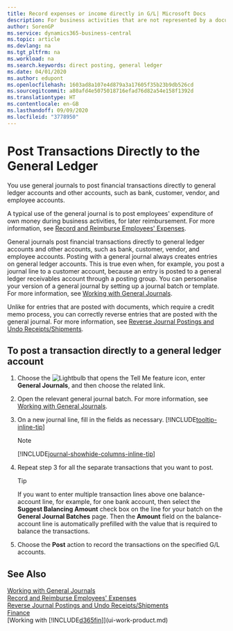 ```yaml
---
title: Record expenses or income directly in G/L| Microsoft Docs
description: For business activities that are not represented by a document in, such as smaller expenses or cash receipts, you can create the related transactions by posting journal lines in the General Journal page.
author: SorenGP
ms.service: dynamics365-business-central
ms.topic: article
ms.devlang: na
ms.tgt_pltfrm: na
ms.workload: na
ms.search.keywords: direct posting, general ledger
ms.date: 04/01/2020
ms.author: edupont
ms.openlocfilehash: 1603ad8a107e4d879a3a17605f35b23b9db526cd
ms.sourcegitcommit: a80afd4e5075018716efad76d82a54e158f1392d
ms.translationtype: HT
ms.contentlocale: en-GB
ms.lasthandoff: 09/09/2020
ms.locfileid: "3778950"
---
```

# <a name="post-transactions-directly-to-the-general-ledger"></a>Post Transactions Directly to the General Ledger

You use general journals to post financial transactions directly to general ledger accounts and other accounts, such as bank, customer, vendor, and employee accounts.  

A typical use of the general journal is to post employees' expenditure of own money during business activities, for later reimbursement. For more information, see [Record and Reimburse Employees' Expenses](finance-how-record-reimburse-employee-expenses.md).

General journals post financial transactions directly to general ledger accounts and other accounts, such as bank, customer, vendor, and employee accounts. Posting with a general journal always creates entries on general ledger accounts. This is true even when, for example, you post a journal line to a customer account, because an entry is posted to a general ledger receivables account through a posting group. You can personalise your version of a general journal by setting up a journal batch or template. For more information, see [Working with General Journals](ui-work-general-journals.md).

Unlike for entries that are posted with documents, which require a credit memo process, you can correctly reverse entries that are posted with the general journal. For more information, see [Reverse Journal Postings and Undo Receipts/Shipments](finance-how-reverse-journal-posting.md).

## <a name="to-post-a-transaction-directly-to-a-general-ledger-account"></a>To post a transaction directly to a general ledger account

1. Choose the ![Lightbulb that opens the Tell Me feature](media/ui-search/search_small.png "Tell me what you want to do") icon, enter **General Journals**, and then choose the related link.
2. Open the relevant general journal batch. For more information, see [Working with General Journals](ui-work-general-journals.md).
3. On a new journal line, fill in the fields as necessary. [!INCLUDE[tooltip-inline-tip](includes/tooltip-inline-tip_md.md)]    

    > [!NOTE]
    > [!INCLUDE[journal-showhide-columns-inline-tip](includes/journal-showhide-columns-inline-tip.md)]
4. Repeat step 3 for all the separate transactions that you want to post.

    > [!TIP]  
    > If you want to enter multiple transaction lines above one balance-account line, for example, for one bank account, then select the **Suggest Balancing Amount** check box on the line for your batch on the **General Journal Batches** page. Then the **Amount** field on the balance-account line is automatically prefilled with the value that is required to balance the transactions.
5. Choose the **Post** action to record the transactions on the specified G/L accounts.

## <a name="see-also"></a>See Also

[Working with General Journals](ui-work-general-journals.md)  
[Record and Reimburse Employees' Expenses](finance-how-record-reimburse-employee-expenses.md)  
[Reverse Journal Postings and Undo Receipts/Shipments](finance-how-reverse-journal-posting.md)  
[Finance](finance.md)  
[Working with [!INCLUDE[d365fin](includes/d365fin_md.md)]](ui-work-product.md)  
